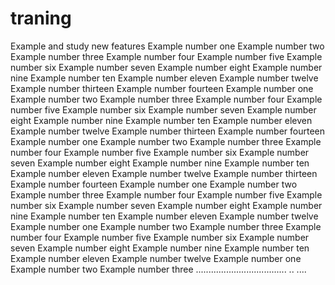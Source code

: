 # traning
Example and study new features
Example number one
Example number two
Example number three
Example number four 
Example number five
Example number six
Example number seven
Example number eight 
Example number nine
Example number ten
Example number eleven
Example number twelve
Example number thirteen
Example number fourteen
Example number one
Example number two
Example number three
Example number four
Example number five
Example number six
Example number seven
Example number eight
Example number nine
Example number ten
Example number eleven
Example number twelve
Example number thirteen
Example number fourteen
Example number one
Example number two
Example number three
Example number four 
Example number five
Example number six
Example number seven
Example number eight
Example number nine
Example number ten
Example number eleven
Example number twelve
Example number thirteen
Example number fourteen
Example number one
Example number two
Example number three
Example number four
Example number five
Example number six
Example number seven
Example number eight
Example number nine
Example number ten
Example number eleven
Example number twelve
Example number one
Example number two
Example number three
Example number four
Example number five
Example number six
Example number seven
Example number eight
Example number nine
Example number ten
Example number eleven
Example number twelve
Example number one
Example number two
Example number three
....................................
..
....
